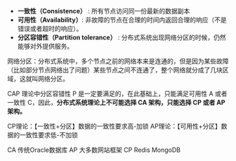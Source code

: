 -   **一致性（Consistence）** : 所有节点访问同一份最新的数据副本
-   **可用性（Availability）**: 非故障的节点在合理的时间内返回合理的响应（不是错误或者超时的响应）。
-   **分区容错性（Partition tolerance）** : 分布式系统出现网络分区的时候，仍然能够对外提供服务。

网络分区：分布式系统中，多个节点之前的网络本来是连通的，但是因为某些故障（比如部分节点网络出了问题）某些节点之间不连通了，整个网络就分成了几块区域，这就叫网络分区。

CAP 理论中分区容错性 P 是一定要满足的，在此基础上，只能满足可用性 A 或者一致性 C，因此，**分布式系统理论上不可能选择 CA 架构，只能选择 CP 或者 AP 架构。**

CP理论：【一致性+分区】数据的一致性要求高-加锁
AP理论：【可用性+分区】数据的一致性要求低-不加锁

CA 传统Oracle数据库
AP 大多数网站框架
CP Redis MongoDB